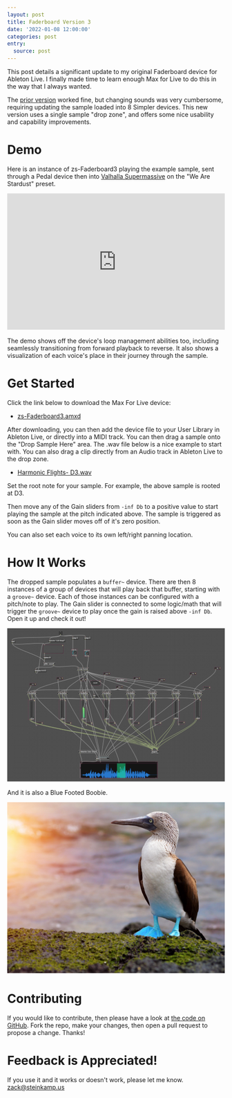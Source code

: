 ```yaml
---
layout: post
title: Faderboard Version 3
date: '2022-01-08 12:00:00'
categories: post
entry:
  source: post
---
```


This post details a significant update to my original Faderboard device for Ableton Live. I finally made time to learn enough Max for Live to do this in the way that I always wanted.

The [prior version](/post/2021/12/01/faderboard-in-ableton.html) worked fine, but changing sounds was very cumbersome, requiring updating the sample loaded into 8 Simpler devices. This new version uses a single sample "drop zone", and offers some nice usability and capability improvements.

# Demo
Here is an instance of zs-Faderboard3 playing the example sample, sent through a Pedal device then into [Valhalla Supermassive](https://valhalladsp.com/shop/reverb/valhalla-supermassive/) on the "We Are Stardust" preset.

<iframe width="100%" height="315" src="https://www.youtube.com/embed/UWtkUmbyKyc" title="YouTube video player" frameborder="0" allow="accelerometer; autoplay; clipboard-write; encrypted-media; gyroscope; picture-in-picture" allowfullscreen></iframe>

The demo shows off the device's loop management abilities too, including seamlessly transitioning from forward playback to reverse. It also shows a visualization of each voice's place in their journey through the sample.

# Get Started

Click the link below to download the Max For Live device:

* [zs-Faderboard3.amxd](https://github.com/zsteinkamp/m4l-zs-Faderboard3/blob/main/zs-Faderboard3.amxd?raw=true)

After downloading, you can then add the device file to your User Library in Ableton Live, or directly into a MIDI track. You can then drag a sample onto the "Drop Sample Here" area. The .wav file below is a nice example to start with. You can also drag a clip directly from an Audio track in Ableton Live to the drop zone.

* [Harmonic Flights- D3.wav](https://github.com/zsteinkamp/m4l-zs-Faderboard3/blob/main/samples/Harmonic%20Flights-%20D3.wav?raw=true)

Set the root note for your sample. For example, the above sample is rooted at D3.

Then move any of the Gain sliders from `-inf Db` to a positive value to start playing the sample at the pitch indicated above. The sample is triggered as soon as the Gain slider moves off of it's zero position.

You can also set each voice to its own left/right panning location.

# How It Works

The dropped sample populates a `buffer~` device. There are then 8 instances of a group of devices that will play back that buffer, starting with a `groove~` device. Each of those instances can be configured with a pitch/note to play. The Gain slider is connected to some logic/math that will trigger the `groove~` device to play once the gain is raised above `-inf Db`. Open it up and check it out!

<img src="/images/faderboard-boobie.png"/>

And it is also a Blue Footed Boobie.

<img src="/images/faderboard-boobie-real.jpg"/>

# Contributing

If you would like to contribute, then please have a look at [the code on GitHub](https://github.com/zsteinkamp/m4l-zs-Faderboard3). Fork the repo, make your changes, then open a pull request to propose a change. Thanks!

# Feedback is Appreciated!

If you use it and it works or doesn't work, please let me know. [zack@steinkamp.us](mailto:zack@steinkamp.us)
